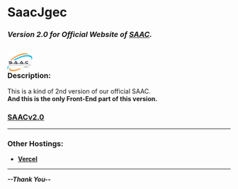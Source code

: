 # SaacJgec

### **_Version 2.0 for Official Website of [SAAC](https://saac.tech/)._**

<br/>

<img align="left" width="56" alt="SAAC" src="./client/public/favicon.svg" />

<br/>

### Description:

<p>
    This is a kind of 2nd version of our official SAAC.<br/>
    <b>And this is the only Front-End part of this version.</b><br/>
</p>

### [SAACv2.0](https://saacjgec.vercel.app/)

<hr/>

### Other Hostings:

-   **[Vercel](https://saacjgec.vercel.app/)**

<hr/>

**_--Thank You--_**
